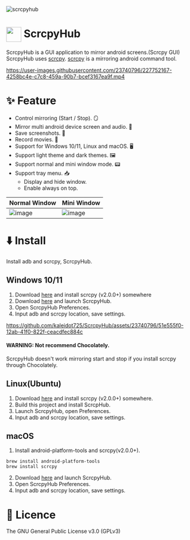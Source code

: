 ![scrcpyhub](https://user-images.githubusercontent.com/23740796/234660382-7406256a-a544-484e-84d0-3df31dc39649.png)

# <img align="center" width=40 src="https://github.com/kaleidot725/ScrcpyHub/blob/master/icons/icon-64x64.png"> ScrcpyHub

ScrcpyHub is a GUI application to mirror android screens.(Scrcpy GUI)
ScrcpyHub uses [scrcpy](https://github.com/Genymobile/scrcpy). [scrcpy](https://github.com/Genymobile/scrcpy) is a
mirroring android command tool.

https://user-images.githubusercontent.com/23740796/227752167-4258bc4e-c7c8-459a-90b7-bcef3167ea9f.mp4

# ✨ Feature

- Control mirroring (Start / Stop). 🪞
- Mirror multi android device screen and audio. 📱
- Save screenshots. 📸
- Record movies. 🎥
- Support for Windows 10/11, Linux and macOS. 🖥️
- Support light theme and dark themes. 🖼️
- Support normal and mini window mode. 📟
- Support tray menu. 📥
  - Display and hide window.
  - Enable always on top.
  
| Normal Window | Mini Window |
| ------------- | ----------- |
| ![image](https://user-images.githubusercontent.com/23740796/236205730-9711b47c-bd98-40a1-a26a-3dbbace0a295.png) | ![image](https://user-images.githubusercontent.com/23740796/236205790-7e761242-7829-4a28-9ae7-6981f1bf3845.png) |

# ⬇️ Install

Install adb and scrcpy, ScrcpyHub.

## Windows 10/11

1. Download [here](https://github.com/Genymobile/scrcpy#windows) and install scrcpy (v2.0.0+) somewhere
2. Download [here](https://github.com/kaleidot725/ScrcpyHub/releases/tag/v2.1.0) and launch ScrcpyHub.
3. Open ScrcpyHub Preferences.
4. Input adb and scrcpy location, save settings.

https://github.com/kaleidot725/ScrcpyHub/assets/23740796/51e555f0-12ab-41f0-822f-ceacdfec884c

#### WARNING: Not recommend Chocolately.

ScrcpyHub doesn't work mirroring start and stop if you install scrcpy through Chocolately.

## Linux(Ubuntu)

1. Download [here](https://github.com/Genymobile/scrcpy#windows) and install scrcpy (v2.0.0+) somewhere.
2. Build this project and install ScrcpHub.
3. Launch ScrcpyHub, open Preferences.
4. Input adb and scrcpy location, save settings.

## macOS

1. Install android-platform-tools and scrcpy(v2.0.0+).

```
brew install android-platform-tools
brew install scrcpy
```

2. Download [here](https://github.com/kaleidot725/ScrcpyHub/releases/tag/v2.1.0) and launch ScrcpyHub.
3. Open ScrcpyHub Preferences.
4. Input adb and scrcpy location, save settings.

# 🎫 Licence

The GNU General Public License v3.0 (GPLv3)
